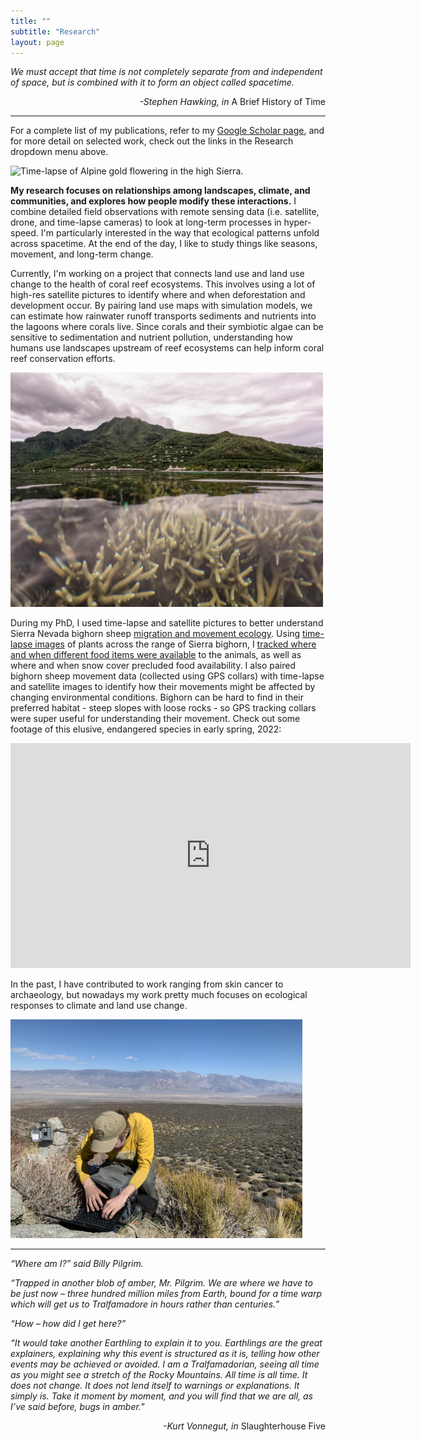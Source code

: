 ```yaml
---
title: ""
subtitle: "Research"
layout: page
---
```

  
*We must accept that time is not completely separate from and independent of space, but is combined with it to form an object called spacetime.*  

<div style="text-align: right"> <i> -Stephen Hawking, in </i> A Brief History of Time </div>

---

For a complete list of my publications, refer to my [Google Scholar page](https://scholar.google.com/citations?hl=en&user=VPd60tMAAAAJ&view_op=list_works&sortby=pubdate), and for more detail on selected work, check out the links in the Research dropdown menu above. 
  
<img src="/img/CN-14HQ.gif" alt="Time-lapse of Alpine gold flowering in the high Sierra." height="350">
  
**My research focuses on relationships among landscapes, climate, and communities, and explores how people modify these interactions.** I combine detailed field observations with remote sensing data (i.e. satellite, drone, and time-lapse cameras) to look at long-term processes in hyper-speed. I'm particularly interested in the way that ecological patterns unfold across spacetime. At the end of the day, I like to study things like seasons, movement, and long-term change.

Currently, I'm working on a project that connects land use and land use change to the health of coral reef ecosystems. This involves using a lot of high-res satellite pictures to identify where and when deforestation and development occur. By pairing land use maps with simulation models, we can estimate how rainwater runoff transports sediments and nutrients into the lagoons where corals live. Since corals and their symbiotic algae can be sensitive to sedimentation and nutrient pollution, understanding how humans use landscapes upstream of reef ecosystems can help inform coral reef conservation efforts.

<img src="/img/LandSea.jpg" alt="The island of Moorea situated above a network of Arcropora corals." height="375">

During my PhD, I used time-lapse and satellite pictures to better understand Sierra Nevada bighorn sheep [migration and movement ecology](https://onlinelibrary.wiley.com/doi/full/10.1111/ecog.05774). Using [time-lapse images](https://besjournals.onlinelibrary.wiley.com/doi/full/10.1111/2041-210X.13730) of plants across the range of Sierra bighorn, I [tracked where and when different food items were available](https://zslpublications.onlinelibrary.wiley.com/doi/full/10.1002/rse2.331) to the animals, as well as where and when snow cover precluded food availability. I also paired bighorn sheep movement data (collected using GPS collars) with time-lapse and satellite images to identify how their movements might be affected by changing environmental conditions. Bighorn can be hard to find in their preferred habitat - steep slopes with loose rocks - so GPS tracking collars were super useful for understanding their movement. Check out some footage of this elusive, endangered species in early spring, 2022:

<iframe src="https://player.vimeo.com/video/689913086" width="640" height="360" frameborder="0" allow="autoplay; fullscreen" allowfullscreen></iframe>

In the past, I have contributed to work ranging from skin cancer to archaeology, but nowadays my work pretty much focuses on ecological responses to climate and land use change.

<img src="/img/camWork.jpg" alt="Working on the time-lapse camera network in the Eastern Sierra." height="350">

---
  
*“Where am I?” said Billy Pilgrim.*  
  
*“Trapped in another blob of amber, Mr. Pilgrim. We are where we have to be just now – three hundred million miles from Earth, bound for a time warp which will get us to Tralfamadore in hours rather than centuries.”*  
  
*“How – how did I get here?”*  
  
*“It would take another Earthling to explain it to you. Earthlings are the great explainers, explaining why this event is structured as it is, telling how other events may be achieved or avoided. I am a Tralfamadorian, seeing all time as you might see a stretch of the Rocky Mountains. All time is all time. It does not change. It does not lend itself to warnings or explanations. It simply is. Take it moment by moment, and you will find that we are all, as I’ve said before, bugs in amber.”*  
  
<div style="text-align: right"> <i> -Kurt Vonnegut, in </i> Slaughterhouse Five </div>

